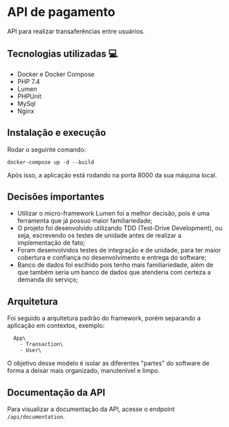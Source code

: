 # API de pagamento
API para realizar transaferências entre usuários.

## Tecnologias utilizadas :computer:
- Docker e Docker Compose
- PHP 7.4
- Lumen
- PHPUnit
- MySql
- Nginx

## Instalação e execução
Rodar o seguinte comando:
```
docker-compose up -d --build
```
Após isso, a aplicação está rodando na porta 8000 da sua máquina local.

## Decisões importantes
- Utilizar o micro-framework Lumen foi a melhor decisão, pois é uma ferramenta que já possuo maior familiariedade;
- O projeto foi desenvolvido utilizando TDD (Test-Drive Development), ou seja, escrevendo os testes de unidade antes de realizar a implementação de fato;
- Foram desenvolvidos testes de integração e de unidade, para ter maior cobertura e confiança no desenvolvimento e entrega do software;
- Banco de dados foi esclhido pois tenho mais familiariedade, além de que também seria um banco de dados que atenderia com certeza a demanda do serviço;

## Arquitetura
Foi seguido a arquitetura padrão do framework, porém separando a aplicação em contextos, exemplo:
```
  App\
    - Transaction\
    - User\
```
O objetivo desse modelo é isolar as diferentes "partes" do software de forma a deixar mais organizado, manutenível e limpo. 


## Documentação da API 
Para visualizar a documentação da API, acesse o endpoint ```/api/documentation```. 
